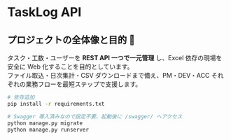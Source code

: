 # TaskLog API  

## プロジェクトの全体像と目的 🚀
タスク・工数・ユーザーを **REST API 一つで一元管理** し、Excel 依存の現場を安全に Web 化することを目的としています。  
ファイル取込・日次集計・CSV ダウンロードまで備え、PM・DEV・ACC それぞれの業務フローを最短ステップで支援します。

```bash
# 依存追加
pip install -r requirements.txt

# Swagger 導入済みなので設定不要、起動後に /swagger/ へアクセス
python manage.py migrate
python manage.py runserver
